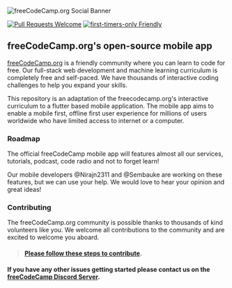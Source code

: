 ![freeCodeCamp.org Social Banner](https://s3.amazonaws.com/freecodecamp/wide-social-banner.png)

[![Pull Requests Welcome](https://img.shields.io/badge/PRs-welcome-brightgreen.svg?style=flat)](http://makeapullrequest.com)
[![first-timers-only Friendly](https://img.shields.io/badge/first--timers--only-friendly-blue.svg)](http://www.firsttimersonly.com/)

## freeCodeCamp.org's open-source mobile app

[freeCodeCamp.org](https://www.freecodecamp.org) is a friendly community where you can learn to code for free. Our full-stack web development and machine learning curriculum is completely free and self-paced. We have thousands of interactive coding challenges to help you expand your skills.

This repository is an adaptation of the freecodecamp.org's interactive curriculum to a flutter based mobile application. The mobile app aims to enable a mobile first, offline first user experience for millions of users worldwide who have limited access to internet or a computer.

### Roadmap
The official freeCodeCamp mobile app will features almost all our services, tutorials, podcast, code radio and not to forget learn!

Our mobile developers @Nirajn2311 and @Sembauke are working on these features, but we can use your help.
We would love to hear your opinion and great ideas!

### Contributing
The freeCodeCamp.org community is possible thanks to thousands of kind volunteers like you. We welcome all contributions to the community and are excited to welcome you aboard.

> #### [Please follow these steps to contribute](https://contribute.freecodecamp.org/#/how-to-setup-freecodecamp-mobile-app-locally).

#### If you have any other issues getting started please contact us on the [freeCodeCamp Discord Server](https://discord.gg/Z7Fm39aNtZ).
